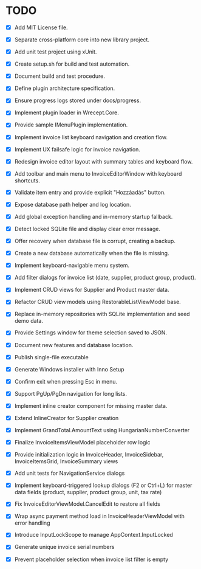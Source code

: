 # TODO

- [x] Add MIT License file.
- [x] Separate cross-platform core into new library project.
- [x] Add unit test project using xUnit.
- [x] Create setup.sh for build and test automation.
- [x] Document build and test procedure.
- [x] Define plugin architecture specification.
- [x] Ensure progress logs stored under docs/progress.
- [x] Implement plugin loader in Wrecept.Core.
- [x] Provide sample IMenuPlugin implementation.
- [x] Implement invoice list keyboard navigation and creation flow.
- [x] Implement UX failsafe logic for invoice navigation.
- [x] Redesign invoice editor layout with summary tables and keyboard flow.
- [x] Add toolbar and main menu to InvoiceEditorWindow with keyboard shortcuts.
- [x] Validate item entry and provide explicit "Hozzáadás" button.
- [x] Expose database path helper and log location.
- [x] Add global exception handling and in-memory startup fallback.
- [x] Detect locked SQLite file and display clear error message.
- [x] Offer recovery when database file is corrupt, creating a backup.
- [x] Create a new database automatically when the file is missing.
- [x] Implement keyboard-navigable menu system.
- [x] Add filter dialogs for invoice list (date, supplier, product group, product).
- [x] Implement CRUD views for Supplier and Product master data.
- [x] Refactor CRUD view models using RestorableListViewModel base.
- [x] Replace in-memory repositories with SQLite implementation and seed demo data.
- [x] Provide Settings window for theme selection saved to JSON.
- [x] Document new features and database location.
- [x] Publish single-file executable
- [x] Generate Windows installer with Inno Setup
- [x] Confirm exit when pressing Esc in menu.
- [x] Support PgUp/PgDn navigation for long lists.

- [x] Implement inline creator component for missing master data.
- [x] Extend InlineCreator for Supplier creation
- [x] Implement GrandTotal.AmountText using HungarianNumberConverter
- [x] Finalize InvoiceItemsViewModel placeholder row logic
- [x] Provide initialization logic in InvoiceHeader, InvoiceSidebar, InvoiceItemsGrid, InvoiceSummary views
- [x] Add unit tests for NavigationService dialogs

- [x] Implement keyboard-triggered lookup dialogs (F2 or Ctrl+L) for master data fields (product, supplier, product group, unit, tax rate)
- [x] Fix InvoiceEditorViewModel.CancelEdit to restore all fields
- [x] Wrap async payment method load in InvoiceHeaderViewModel with error handling
- [x] Introduce InputLockScope to manage AppContext.InputLocked
- [x] Generate unique invoice serial numbers
- [x] Prevent placeholder selection when invoice list filter is empty
